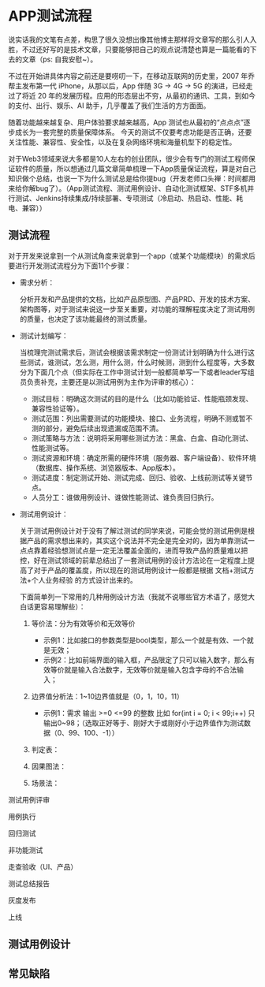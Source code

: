 # APP测试流程

说实话我的文笔有点差，构思了很久没想出像其他博主那样将文章写的那么引人入胜，不过还好写的是技术文章，只要能够把自己的观点说清楚也算是一篇能看的下去的文章（ps: 自我安慰~）。

不过在开始讲具体内容之前还是要唠叨一下，在移动互联网的历史里，2007 年乔帮主发布第一代 iPhone，从那以后，App 伴随 3G → 4G → 5G 的演进，已经走过了将近 20 年的发展历程。应用的形态层出不穷，从最初的通讯、工具，到如今的支付、出行、娱乐、AI 助手，几乎覆盖了我们生活的方方面面。

随着功能越来越复杂、用户体验要求越来越高，App 测试也从最初的“点点点”逐步成长为一套完整的质量保障体系。
今天的测试不仅要考虑功能是否正确，还要关注性能、兼容性、安全性，以及在复杂网络环境和海量机型下的稳定性。

对于Web3领域来说大多都是10人左右的创业团队，很少会有专门的测试工程师保证软件的质量，所以想通过几篇文章简单梳理一下App质量保证流程，算是对自己知识做个总结，也说一下为什么测试总是给你提bug（开发老师口头禅：时间都用来给你解bug了）。（App测试流程、测试用例设计、自动化测试框架、STF多机并行测试、Jenkins持续集成/持续部署、专项测试（冷启动、热启动、性能、耗电、兼容））

## 测试流程

对于开发来说拿到一个从测试角度来说拿到一个app（或某个功能模块）的需求后要进行开发测试流程分为下面11个步骤：

* 需求分析：

    分析开发和产品提供的文档，比如产品原型图、产品PRD、开发的技术方案、架构图等，对于测试来说这一步至关重要，对功能的理解程度决定了测试用例的质量，也决定了该功能最终的测试质量。

* 测试计划编写：

    当梳理完测试需求后，测试会根据该需求制定一份测试计划明确为什么进行这些测试，谁测试，怎么测，用什么测，什么时候测，测到什么程度等，大多数分为下面几个点（但实际在工作中测试计划一般都简单写一下或者leader写组员负责补充，主要还是以测试用例为主作为评审的核心）：

    * 测试目标：明确这次测试的目的是什么（比如功能验证、性能瓶颈发现、兼容性验证等）。
    * 测试范围：列出需要测试的功能模块、接口、业务流程，明确不测或暂不测的部分，避免后续出现遗漏或范围不清。
    * 测试策略与方法：说明将采用哪些测试方法：黑盒、白盒、自动化测试、性能测试等。
    * 测试资源和环境：确定所需的硬件环境（服务器、客户端设备）、软件环境（数据库、操作系统、浏览器版本、App版本）。
    * 测试进度：制定测试开始、测试完成、回归、验收、上线前测试等关键节点。
    * 人员分工：谁做用例设计、谁做性能测试、谁负责回归执行。

* 测试用例设计：
    
    关于测试用例设计对于没有了解过测试的同学来说，可能会觉的测试用例是根据产品的需求想出来的，其实这个说法并不完全是完全对的，因为单靠测试一点点靠着经验想测试点是一定无法覆盖全面的，进而导致产品的质量难以把控，好在测试领域的前辈总结出了一套测试用例的设计方法论在一定程度上提高了对于产品的覆盖度，所以现在的测试用例设计一般都是根据 文档+测试方法+个人业务经验 的方式设计出来的。

    下面简单列一下常用的几种用例设计方法（我就不说哪些官方术语了，感觉大白话更容易理解些）：

    1. 等价法：分为有效等价和无效等价
        * 示例1：比如接口的参数类型是bool类型，那么一个就是有效、一个就是无效；
        * 示例2：比如前端界面的输入框，产品限定了只可以输入数字，那么有效等价就是输入合法数字，无效等价就是输入包含字母的不合法输入；
    2. 边界值分析法：1~10边界值就是（0，1，10，11）
        * 示例1：需求 输出 >=0 <=99 的整数 比如 for(int i = 0; i < 99;i++) 只输出0~98；（选取正好等于、刚好大于或刚好小于边界值作为测试数据（0、99、100、-1））

    3. 判定表：
    4. 因果图法：
    5. 场景法：



测试用例评审

用例执行

回归测试

非功能测试

走查验收（UI、产品）

测试总结报告

灰度发布

上线


## 测试用例设计


## 常见缺陷
